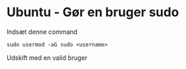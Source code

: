 
# Ubuntu - Gør en bruger sudo

Indsæt denne command
```
sudo usermod -aG sudo <username>
````

Udskift <username> med en valid bruger
